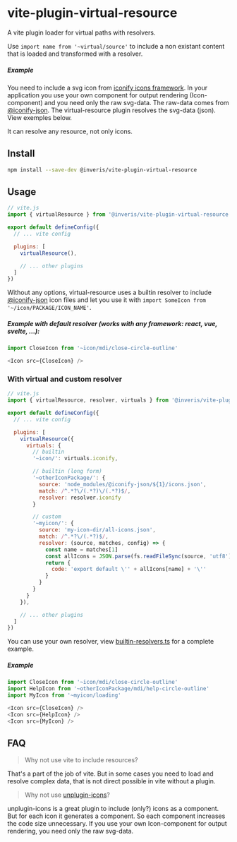 # vite-plugin-virtual-resource

A vite plugin loader for virtual paths with resolvers.

Use `import name from '~virtual/source'` to include a non existant content that is loaded and transformed with a resolver.

##### Example

You need to include a svg icon from [iconify icons framework](https://iconify.design/).
In your application you use your own component for output rendering (Icon-component) and you need only the raw svg-data.
The raw-data comes from [@iconify-json](https://github.com/iconify/collections-json). The virtual-resource plugin resolves the svg-data (json). View exemples below.

It can resolve any resource, not only icons.



## Install

```sh
npm install --save-dev @inveris/vite-plugin-virtual-resource
```



## Usage

```js
// vite.js
import { virtualResource } from '@inveris/vite-plugin-virtual-resource'

export default defineConfig({
  // ... vite config

  plugins: [
    virtualResource(),

    // ... other plugins
  ]
})
```

Without any options, virtual-resource uses a builtin resolver to include [@iconify-json](https://github.com/iconify/collections-json) icon files and let you use it with `import SomeIcon from '~/icon/PACKAGE/ICON_NAME'`.


##### Example with default resolver (works with any framework: react, vue, svelte, ...):

```js
import CloseIcon from '~icon/mdi/close-circle-outline'

<Icon src={CloseIcon} />
```


### With virtual and custom resolver

```js
// vite.js
import { virtualResource, resolver, virtuals } from '@inveris/vite-plugin-virtual-resource'

export default defineConfig({
  // ... vite config

  plugins: [
    virtualResource({
      virtuals: {
        // builtin
        '~icon/': virtuals.iconify,

        // builtin (long form)
        '~otherIconPackage/': {
          source: 'node_modules/@iconify-json/${1}/icons.json',
          match: /^.*?\/(.*?)\/(.*?)$/,
          resolver: resolver.iconify
        }

        // custom
        '~myicon/': {
          source: 'my-icon-dir/all-icons.json',
          match: /^.*?\/(.*?)$/,
          resolver: (source, matches, config) => {
            const name = matches[1]
            const allIcons = JSON.parse(fs.readFileSync(source, 'utf8'))
            return {
              code: 'export default \'' + allIcons[name] + '\''
            }
          }
        }
      }
    }),

    // ... other plugins
  ]
})
```

You can use your own resolver, view [builtin-resolvers.ts](src/builtin-resolvers.ts) for a complete example.

##### Example

```js
import CloseIcon from '~icon/mdi/close-circle-outline'
import HelpIcon from '~otherIconPackage/mdi/help-circle-outline'
import MyIcon from '~myicon/loading'

<Icon src={CloseIcon} />
<Icon src={HelpIcon} />
<Icon src={MyIcon} />
```



## FAQ

> Why not use vite to include resources?

  That's a part of the job of vite. But in some cases you need to load and resolve complex data, that is not direct possible in vite without a plugin.

> Why not use [unplugin-icons](https://github.com/antfu/unplugin-icons)?

  unplugin-icons is a great plugin to include (only?) icons as a component.
  But for each icon it generates a component. So each component increases the code size unnecessary.
  If you use your own Icon-component for output rendering, you need only the raw svg-data.
